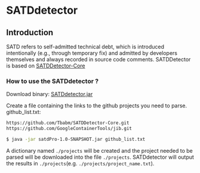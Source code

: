 # SATDdetector
## Introduction
SATD refers to self-admitted technical debt, which is introduced intentionally (e.g., through temporary fix) and admitted by developers themselves and always recorded in source code comments. SATDDetector is based on [SATDDetector-Core](https://github.com/Tbabm/SATDDetector-Core)

### How to use the SATDdetector ?
Download binary: [SATDdetector.jar](https://github.com/ThJoker/SATDdetector/releases/download/v1.0/satdPro-1.0-SNAPSHOT.jar)

Create a file containing the links to the github projects you need to parse. 
github_list.txt:
```bash
https://github.com/Tbabm/SATDDetector-Core.git
https://github.com/GoogleContainerTools/jib.git
```


```bash
$ java -jar satdPro-1.0-SNAPSHOT.jar github_list.txt
```

A dictionary named `./projects` will be created and the project needed to be parsed will be downloaded into the file `./projects`.
SATDdetector will output the results in `./projects`(e.g. `./projects/project_name.txt`).
